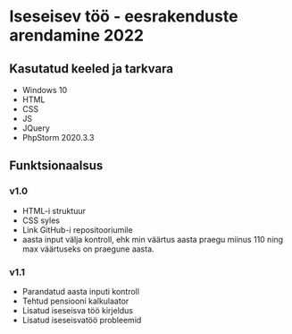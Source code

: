 # Iseseisev töö - eesrakenduste arendamine 2022

## Kasutatud keeled ja tarkvara
* Windows 10
* HTML
* CSS
* JS
* JQuery
* PhpStorm 2020.3.3

## Funktsionaalsus

### v1.0
* HTML-i struktuur
* CSS syles
* Link GitHub-i repositooriumile
* aasta input välja kontroll, ehk min väärtus aasta praegu miinus 110 ning max väärtuseks on praegune aasta.

### v1.1
* Parandatud aasta inputi kontroll
* Tehtud pensiooni kalkulaator
* Lisatud iseseisva töö kirjeldus
* Lisatud iseseisvatöö probleemid